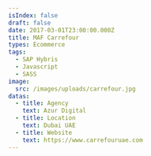 ```yaml
---
isIndex: false
draft: false
date: 2017-03-01T23:00:00.000Z
title: MAF Carrefour
types: Ecommerce
tags:
  - SAP Hybris
  - Javascript
  - SASS
image:
  src: /images/uploads/carrefour.jpg
datas:
  - title: Agency
    text: Azur Digital
  - title: Location
    text: Dubai UAE
  - title: Website
    text: https://www.carrefouruae.com
---
```

